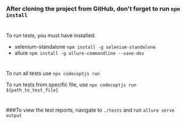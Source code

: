 ### After cloning the project from GitHub, don't forget to run `npm install`
#
To run tests, you must have installed:
- selenium-standalone `npm install -g selenium-standalone`
- allure `npm install -g allure-commandline --save-dev`
# 
To run all tests use `npx codeceptjs run`

To run tests from specific file, use `npx codeceptjs run ${path_to_test_file}`
#
###To view the test reports, navigate to `./tests` and run `allure serve output`


